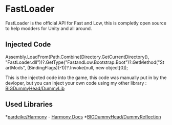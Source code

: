 # FastLoader

FastLoader is the official API for Fast and Low, this is completly open source to help modders for Unity and all around. 

## Injected Code

Assembly.LoadFrom(Path.Combine(Directory.GetCurrentDirectory(), "FastLoader.dll"))?.GetType("FastandLow.Bootstrap.Boot")?.GetMethod("StartMods", (BindingFlags)(-1))?.Invoke(null, new object[0]); 

This is the injected code into the game, this code was manually put in by the devloper, but you can inject your own code using my other library : [BIGDummyHead/DummyLib](https://github.com/BIGDummyHead/Dummy-Lib)


## Used Libraries
*[pardeike/Harmony](https://github.com/pardeike/Harmony) - [Harmony Docs](https://harmony.pardeike.net/)
*[BIGDummyHead/DummyReflection](https://github.com/BIGDummyHead/DummyReflection)
